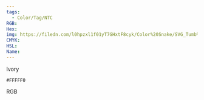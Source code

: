 ```yaml
---
tags:
  - Color/Tag/NTC
RGB:
Hex:
img: https://filedn.com/l0hpzxl1f01yT7GHxtF8cyk/Color%20Snake/SVG_Tumb%20Mass%20No%20Name/FFFFF0.svg
CMYK:
HSL:
Name:
---
```

Ivory
```palette
#FFFFF0
```
RGB
